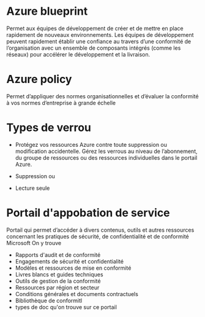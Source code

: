 # Azure blueprint
Permet aux équipes de développement de créer et de mettre en place rapidement de nouveaux environnements. Les équipes de développement peuvent rapidement établir une confiance au travers d’une conformité de l’organisation avec un ensemble de composants intégrés (comme les réseaux) pour accélérer le développement et la livraison.
# Azure policy
Permet d’appliquer des normes organisationnelles et d’évaluer la conformité à vos normes d’entreprise à grande échelle
# Types de verrou
- Protégez vos ressources Azure contre toute suppression ou modification accidentelle. Gérez les verrous au niveau de l’abonnement, du groupe de ressources ou des ressources individuelles dans le portail Azure.

- Suppression
ou
- Lecture seule
# Portail d'appobation de service
Portail qui permet d’accéder à divers contenus, outils et autres ressources concernant les pratiques de sécurité, de confidentialité et de conformité Microsoft
On y trouve

- Rapports d'audit et de conformité
- Engagements de sécurité et confidentialité
- Modèles et ressources de mise en conformité
- Livres blancs et guides techniques
- Outils de gestion de la conformité
- Ressources par région et secteur
- Conditions générales et documents contractuels
- Bibliothèque de conformitl
- types de doc qu'on trouve sur ce portail